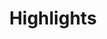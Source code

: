 ---
layout: post
title: Highlights
permalink: /highlights/
pagination:
  enabled: true
  category: highlights
  permalink: /:num/
  sort_field: 'date'
  sort_reverse: false
---